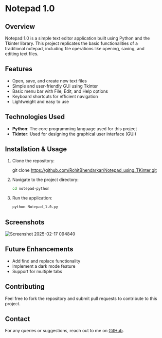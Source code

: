 # Notepad 1.0

## Overview
Notepad 1.0 is a simple text editor application built using Python and the Tkinter library. This project replicates the basic functionalities of a traditional notepad, including file operations like opening, saving, and editing text files.

## Features
- Open, save, and create new text files
- Simple and user-friendly GUI using Tkinter
- Basic menu bar with File, Edit, and Help options
- Keyboard shortcuts for efficient navigation
- Lightweight and easy to use

## Technologies Used
- **Python**: The core programming language used for this project
- **Tkinter**: Used for designing the graphical user interface (GUI)

## Installation & Usage
1. Clone the repository:
   
   git clone https://github.com/RohitBhendarkar/Notepad_using_TKinter.git
   
2. Navigate to the project directory:
    ```sh
   cd notepad-python
   ```
3. Run the application:
   ```sh
   python Notepad_1.0.py
   ```


## Screenshots

![Screenshot 2025-02-17 094840](https://github.com/user-attachments/assets/ccf8a860-3f40-49c9-93bd-8f18e05ec755)


## Future Enhancements
- Add find and replace functionality
- Implement a dark mode feature
- Support for multiple tabs

## Contributing
Feel free to fork the repository and submit pull requests to contribute to this project.

## Contact
For any queries or suggestions, reach out to me on [GitHub](https://github.com/RohitBhendarkar).


